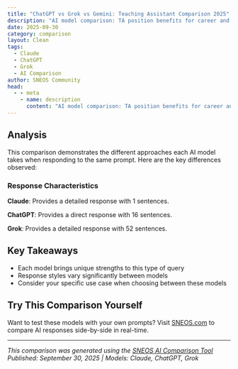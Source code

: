 ```yaml
---
title: "ChatGPT vs Grok vs Gemini: Teaching Assistant Comparison 2025"
description: "AI model comparison: TA position benefits for career and graduate school applications..."
date: 2025-09-30
category: comparison
layout: Clean
tags:
  - Claude
  - ChatGPT
  - Grok
  - AI Comparison
author: SNEOS Community
head:
  - - meta
    - name: description
      content: "AI model comparison: TA position benefits for career and graduate school applications..."
---
```


<ChatComparison
  title="ChatGPT vs Grok vs Gemini: Teaching Assistant Comparison 2025"
  prompt="TA position benefits for career and graduate school applications"
  :responses='{
    "Claude": "TA positions offer significant advantages for both career development and graduate school applications:\n\n## Graduate School Applications\n\n**Research Experience \u0026 Skills**\n- Demonstrates teaching ability and communication skills\n- Shows commitment to academia and higher education\n- Provides experience with course design, grading, and student mentorship\n- Develops critical thinking and analytical skills valued by admissions committees\n\n**Strong Recommendation Letters**\n- Faculty supervisors can write detailed, specific letters about your abilities\n- Shows you can work effectively with professors\n- Demonstrates maturity and responsibility\n\n**Academic Preparation**\n- Deepens understanding of your field through teaching\n- Improves presentation and public speaking skills\n- Enhances writing and communication abilities\n\n## Career Benefits\n\n**Transferable Skills**\n- Leadership and mentoring experience\n- Project management (managing courses, deadlines)\n- Communication with diverse audiences\n- Problem-solving and adaptability\n\n**Professional Network**\n- Connections with faculty who may become references\n- Relationships with other TAs and graduate students\n- Potential industry connections through professors\n\n**Enhanced Resume**\n- Shows initiative and additional responsibility beyond coursework\n- Demonstrates time management skills (balancing TA duties with studies)\n- Relevant for education, training, consulting, and management roles\n\n## Practical Considerations\n\n**Financial Benefits**\n- Stipend or hourly wages\n- Sometimes includes tuition remission or health benefits\n- Reduces student loan dependency\n\n**Time Management**\n- Develops excellent organizational skills\n- Experience balancing multiple responsibilities\n- Preparation for demanding graduate programs or careers\n\nThe experience is particularly valuable if you\u0027re considering academic careers, education, training roles, or any position requiring strong communication and leadership skills.",
    "ChatGPT": "Being a Teaching Assistant (TA) can offer several benefits for your career and graduate school applications. Here are some key advantages:\n\n1. **Develop Teaching and Communication Skills**  \n   As a TA, you gain experience explaining complex concepts clearly and effectively, which is valuable in any professional or academic setting.\n\n2. **Demonstrate Leadership and Responsibility**  \n   Managing discussions, grading, or leading lab sessions shows that you can take on leadership roles and handle responsibilities independently.\n\n3. **Enhance Subject-Matter Expertise**  \n   Teaching material deepens your understanding of the subject, making you more knowledgeable and confident in your field.\n\n4. **Gain Mentorship and Networking Opportunities**  \n   Working closely with professors and other academic staff can lead to strong letters of recommendation and professional connections.\n\n5. **Show Commitment and Initiative**  \n   Being a TA reflects dedication to your academic community and a proactive attitude, traits that graduate programs and employers value.\n\n6. **Improve Organizational and Time Management Skills**  \n   Balancing TA duties with your own coursework demonstrates your ability to manage multiple tasks effectively.\n\n7. **Boost Your CV/Resume**  \n   TA experience is a recognized credential that can distinguish you from other candidates in job or graduate school applications.\n\nIncluding your TA experience in applications helps showcase a well-rounded profile with practical teaching experience, leadership qualities, and a strong academic foundation.",
    "Grok": "Securing a Teaching Assistant (TA) position can be incredibly beneficial for both career development and graduate school applications. TA positions offer a range of advantages, including skill-building, networking, and enhancing your academic and professional profile. Below are the key benefits of a TA position in the context of career advancement and graduate school applications:\n\n---\n\n### **Benefits for Career Development**\n1. **Teaching and Communication Skills**  \n   - As a TA, you develop strong communication and public speaking skills by explaining complex concepts to students, leading discussions, or giving lectures.\n   - These skills are highly transferable to many professions, including education, corporate training, management, and leadership roles.\n\n2. **Leadership and Mentorship Experience**  \n   - A TA role often involves guiding and mentoring students, which demonstrates leadership and interpersonal skills to future employers.\n   - It shows your ability to manage responsibilities, provide constructive feedback, and foster a positive learning environment.\n\n3. **Time Management and Organization**  \n   - Balancing teaching duties, grading, and personal academic or professional responsibilities helps you hone time management and organizational skills.\n   - These are critical in any career, showcasing your ability to handle multiple tasks efficiently.\n\n4. **Subject Matter Expertise**  \n   - Working closely with course material as a TA deepens your understanding of the subject, making you a more knowledgeable candidate in your field.\n   - This expertise can set you apart in job interviews or roles that require a strong grasp of specific topics.\n\n5. **Professional Networking**  \n   - Collaborating with professors, other TAs, and academic staff allows you to build valuable connections in your field.\n   - These relationships can lead to job recommendations, collaborations, or references for future career opportunities.\n\n6. **Resume/CV Building**  \n   - A TA position adds significant value to your resume or CV by demonstrating relevant experience in education, leadership, and academic involvement.\n   - It shows employers that you have practical experience working in an academic or professional setting.\n\n---\n\n### **Benefits for Graduate School Applications**\n1. **Demonstrates Academic Commitment**  \n   - Serving as a TA signals to admissions committees that you are deeply engaged in your academic field and committed to contributing to the academic community.\n   - It shows that you are prepared for the rigors of graduate-level work, including teaching or research responsibilities often required in grad programs.\n\n2. **Strong Letters of Recommendation**  \n   - Working closely with faculty members as a TA often results in meaningful professional relationships, which can lead to strong, personalized letters of recommendation.\n   - Professors can speak to your teaching ability, work ethic, and academic potential, which are critical components of a graduate school application.\n\n3. **Teaching Experience for Future Roles**  \n   - Many graduate programs, especially at the PhD level, require students to serve as TAs or teach courses. Prior TA experience demonstrates that you are prepared for these responsibilities and can handle them effectively.\n   - It can also give you a competitive edge over applicants without teaching experience.\n\n4. **Enhances Research and Academic Skills**  \n   - TA roles often involve assisting with syllabus design, creating assignments, or even contributing to research projects, which can strengthen your research and academic skills.\n   - These experiences can be highlighted in your statement of purpose or CV to show your readiness for graduate-level work.\n\n5. **Financial Support and Funding Opportunities**  \n   - Many TA positions come with stipends, tuition waivers, or other financial benefits, which can help alleviate the financial burden of undergraduate or graduate studies.\n   - Additionally, demonstrating that you\u2019ve held a funded position can signal to graduate programs that you are capable of securing competitive roles.\n\n6. **Evidence of Work Ethic and Responsibility**  \n   - Successfully managing a TA position while pursuing your own studies shows admissions committees that you are responsible, dependable, and capable of handling demanding workloads\u2014a critical trait for graduate students.\n\n7. **Tailored Personal Statement Material**  \n   - Your experience as a TA provides concrete examples to discuss in your personal statement or statement of purpose. You can highlight specific challenges you overcame, skills you developed, or ways you impacted students\u2019 learning.\n   - This makes your application more compelling by grounding your narrative in real-world experience.\n\n---\n\n### **Tips to Maximize the Benefits of a TA Position**\n- **Be Proactive:** Take on additional responsibilities, such as organizing study sessions or contributing to curriculum development, to showcase initiative.\n- **Seek Feedback:** Regularly ask for feedback from the professor or students to improve your teaching and demonstrate a commitment to growth.\n- **Document Your Impact:** Keep track of specific contributions or achievements (e.g., improving student engagement or designing a successful lesson) to include in applications or interviews.\n- **Build Relationships:** Maintain strong connections with faculty and peers to secure strong references and potential collaborators for future projects.\n- **Reflect on Your Experience:** Use your TA role to reflect on your own academic and career goals, as this can help you articulate a clear vision in grad school applications or job interviews.\n\n---\n\nIn summary, a TA position is a valuable stepping stone for both career growth and graduate school applications. It equips you with practical skills, strengthens your academic profile, and provides opportunities to build meaningful connections in your field. By leveraging the experience effectively, you can stand out as a well-rounded, capable candidate in any professional or academic pursuit."
  }'
  published-date="12:16"
/>

## Analysis

This comparison demonstrates the different approaches each AI model takes when responding to the same prompt. Here are the key differences observed:

### Response Characteristics

**Claude**: Provides a detailed response with 1 sentences. 

**ChatGPT**: Provides a direct response with 16 sentences. 

**Grok**: Provides a detailed response with 52 sentences. 

## Key Takeaways

- Each model brings unique strengths to this type of query
- Response styles vary significantly between models
- Consider your specific use case when choosing between these models

## Try This Comparison Yourself

Want to test these models with your own prompts? Visit [SNEOS.com](https://sneos.com) to compare AI responses side-by-side in real-time.

---

*This comparison was generated using the [SNEOS AI Comparison Tool](https://sneos.com)*
*Published: September 30, 2025 | Models: Claude, ChatGPT, Grok*
